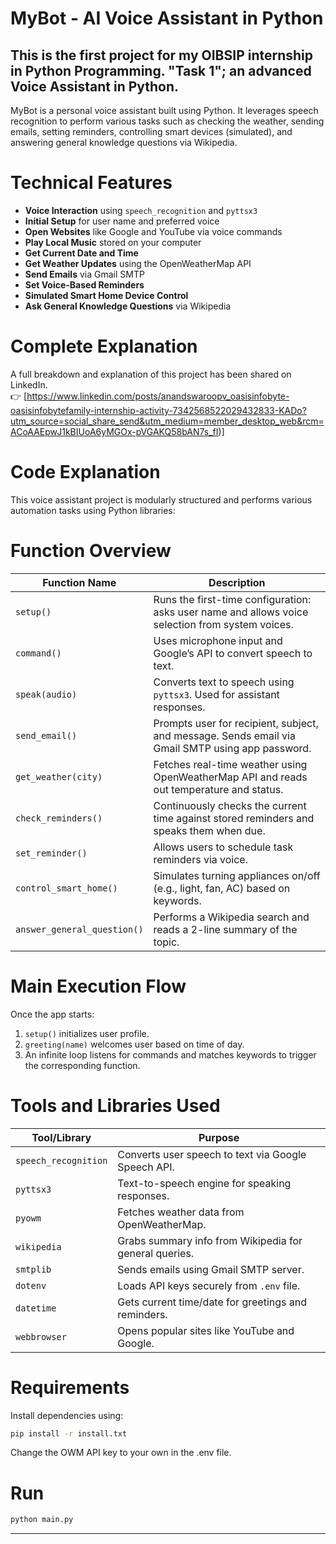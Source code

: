 # MyBot - AI Voice Assistant in Python

This is the first project for my OIBSIP internship in Python Programming. "Task 1"; an advanced Voice Assistant in Python. 
---
MyBot is a personal voice assistant built using Python.
It leverages speech recognition to perform various tasks such as checking the weather, sending emails, setting reminders, controlling smart devices (simulated), and answering general knowledge questions via Wikipedia.


# Technical Features

- **Voice Interaction** using `speech_recognition` and `pyttsx3`
- **Initial Setup** for user name and preferred voice
- **Open Websites** like Google and YouTube via voice commands
- **Play Local Music** stored on your computer
- **Get Current Date and Time**
- **Get Weather Updates** using the OpenWeatherMap API
- **Send Emails** via Gmail SMTP
- **Set Voice-Based Reminders**
- **Simulated Smart Home Device Control**
- **Ask General Knowledge Questions** via Wikipedia


# **Complete Explanation**

A full breakdown and explanation of this project has been shared on LinkedIn.  
👉 [https://www.linkedin.com/posts/anandswaroopv_oasisinfobyte-oasisinfobytefamily-internship-activity-7342568522029432833-KADo?utm_source=social_share_send&utm_medium=member_desktop_web&rcm=ACoAAEpwJ1kBIUoA6yMGOx-pVGAKQ58bAN7s_fI)]


# Code Explanation

This voice assistant project is modularly structured and performs various automation tasks using Python libraries:


# Function Overview

| Function Name              | Description |
|---------------------------|-------------|
| `setup()`                 | Runs the first-time configuration: asks user name and allows voice selection from system voices. |
| `command()`               | Uses microphone input and Google’s API to convert speech to text. |
| `speak(audio)`            | Converts text to speech using `pyttsx3`. Used for assistant responses. |
| `send_email()`            | Prompts user for recipient, subject, and message. Sends email via Gmail SMTP using app password. |
| `get_weather(city)`       | Fetches real-time weather using OpenWeatherMap API and reads out temperature and status. |
| `check_reminders()`       | Continuously checks the current time against stored reminders and speaks them when due. |
| `set_reminder()`          | Allows users to schedule task reminders via voice. |
| `control_smart_home()`    | Simulates turning appliances on/off (e.g., light, fan, AC) based on keywords. |
| `answer_general_question()` | Performs a Wikipedia search and reads a 2-line summary of the topic. |


# Main Execution Flow

Once the app starts:
1. `setup()` initializes user profile.
2. `greeting(name)` welcomes user based on time of day.
3. An infinite loop listens for commands and matches keywords to trigger the corresponding function.


# Tools and Libraries Used

| Tool/Library          | Purpose |
|-----------------------|---------|
| `speech_recognition`  | Converts user speech to text via Google Speech API. |
| `pyttsx3`             | Text-to-speech engine for speaking responses. |
| `pyowm`               | Fetches weather data from OpenWeatherMap. |
| `wikipedia`           | Grabs summary info from Wikipedia for general queries. |
| `smtplib`             | Sends emails using Gmail SMTP server. |
| `dotenv`              | Loads API keys securely from `.env` file. |
| `datetime`            | Gets current time/date for greetings and reminders. |
| `webbrowser`          | Opens popular sites like YouTube and Google. |


# Requirements

Install dependencies using:

```bash
pip install -r install.txt
```

Change the OWM API key to your own in the .env file.


# Run

```bash
python main.py
```






---

